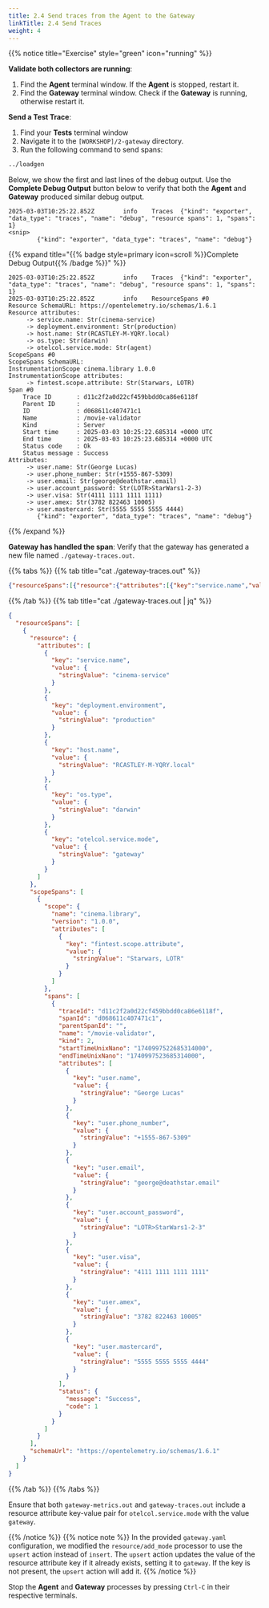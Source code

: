 ```yaml
---
title: 2.4 Send traces from the Agent to the Gateway
linkTitle: 2.4 Send Traces
weight: 4
---
```


{{% notice title="Exercise" style="green" icon="running" %}}

**Validate both collectors are running**:

1. Find the **Agent** terminal window. If the **Agent** is stopped, restart it.
2. Find the **Gateway** terminal window. Check if the **Gateway** is running, otherwise restart it.

**Send a Test Trace**:

1. Find your **Tests** terminal window
2. Navigate it to the `[WORKSHOP]/2-gateway` directory.
3. Run the following command to send spans:

```sh
../loadgen
```
  
Below, we show the first and last lines of the debug output. Use the **Complete Debug Output** button below to verify that both the **Agent** and **Gateway** produced similar debug output.

```text
2025-03-03T10:25:22.852Z        info    Traces  {"kind": "exporter", "data_type": "traces", "name": "debug", "resource spans": 1, "spans": 1}
<snip>
        {"kind": "exporter", "data_type": "traces", "name": "debug"}
```

{{% expand title="{{% badge style=primary icon=scroll %}}Complete Debug Output{{% /badge %}}" %}}

```text
2025-03-03T10:25:22.852Z        info    Traces  {"kind": "exporter", "data_type": "traces", "name": "debug", "resource spans": 1, "spans": 1}
2025-03-03T10:25:22.852Z        info    ResourceSpans #0
Resource SchemaURL: https://opentelemetry.io/schemas/1.6.1
Resource attributes:
     -> service.name: Str(cinema-service)
     -> deployment.environment: Str(production)
     -> host.name: Str(RCASTLEY-M-YQRY.local)
     -> os.type: Str(darwin)
     -> otelcol.service.mode: Str(agent)
ScopeSpans #0
ScopeSpans SchemaURL:
InstrumentationScope cinema.library 1.0.0
InstrumentationScope attributes:
     -> fintest.scope.attribute: Str(Starwars, LOTR)
Span #0
    Trace ID       : d11c2f2a0d22cf459bbdd0ca86e6118f
    Parent ID      :
    ID             : d068611c407471c1
    Name           : /movie-validator
    Kind           : Server
    Start time     : 2025-03-03 10:25:22.685314 +0000 UTC
    End time       : 2025-03-03 10:25:23.685314 +0000 UTC
    Status code    : Ok
    Status message : Success
Attributes:
     -> user.name: Str(George Lucas)
     -> user.phone_number: Str(+1555-867-5309)
     -> user.email: Str(george@deathstar.email)
     -> user.account_password: Str(LOTR>StarWars1-2-3)
     -> user.visa: Str(4111 1111 1111 1111)
     -> user.amex: Str(3782 822463 10005)
     -> user.mastercard: Str(5555 5555 5555 4444)
        {"kind": "exporter", "data_type": "traces", "name": "debug"}
```

{{% /expand %}}

**Gateway has handled the span**: Verify that the gateway has generated a new file named `./gateway-traces.out`.

{{% tabs %}}
{{% tab title="cat ./gateway-traces.out" %}}

```json
{"resourceSpans":[{"resource":{"attributes":[{"key":"service.name","value":{"stringValue":"cinema-service"}},{"key":"deployment.environment","value":{"stringValue":"production"}},{"key":"host.name","value":{"stringValue":"RCASTLEY-M-YQRY.local"}},{"key":"os.type","value":{"stringValue":"darwin"}},{"key":"otelcol.service.mode","value":{"stringValue":"gateway"}}]},"scopeSpans":[{"scope":{"name":"cinema.library","version":"1.0.0","attributes":[{"key":"fintest.scope.attribute","value":{"stringValue":"Starwars, LOTR"}}]},"spans":[{"traceId":"0f80c9081d199c3d607d1265f26ef60c","spanId":"27b71a8e90ee4f4e","parentSpanId":"","name":"/movie-validator","kind":2,"startTimeUnixNano":"1740997517682094000","endTimeUnixNano":"1740997518682094000","attributes":[{"key":"user.name","value":{"stringValue":"George Lucas"}},{"key":"user.phone_number","value":{"stringValue":"+1555-867-5309"}},{"key":"user.email","value":{"stringValue":"george@deathstar.email"}},{"key":"user.account_password","value":{"stringValue":"LOTR\u003eStarWars1-2-3"}},{"key":"user.visa","value":{"stringValue":"4111 1111 1111 1111"}},{"key":"user.amex","value":{"stringValue":"3782 822463 10005"}},{"key":"user.mastercard","value":{"stringValue":"5555 5555 5555 4444"}}],"status":{"message":"Success","code":1}}]}],"schemaUrl":"https://opentelemetry.io/schemas/1.6.1"}]}
```

{{% /tab %}}
{{% tab title="cat ./gateway-traces.out | jq" %}}

```json
{
  "resourceSpans": [
    {
      "resource": {
        "attributes": [
          {
            "key": "service.name",
            "value": {
              "stringValue": "cinema-service"
            }
          },
          {
            "key": "deployment.environment",
            "value": {
              "stringValue": "production"
            }
          },
          {
            "key": "host.name",
            "value": {
              "stringValue": "RCASTLEY-M-YQRY.local"
            }
          },
          {
            "key": "os.type",
            "value": {
              "stringValue": "darwin"
            }
          },
          {
            "key": "otelcol.service.mode",
            "value": {
              "stringValue": "gateway"
            }
          }
        ]
      },
      "scopeSpans": [
        {
          "scope": {
            "name": "cinema.library",
            "version": "1.0.0",
            "attributes": [
              {
                "key": "fintest.scope.attribute",
                "value": {
                  "stringValue": "Starwars, LOTR"
                }
              }
            ]
          },
          "spans": [
            {
              "traceId": "d11c2f2a0d22cf459bbdd0ca86e6118f",
              "spanId": "d068611c407471c1",
              "parentSpanId": "",
              "name": "/movie-validator",
              "kind": 2,
              "startTimeUnixNano": "1740997522685314000",
              "endTimeUnixNano": "1740997523685314000",
              "attributes": [
                {
                  "key": "user.name",
                  "value": {
                    "stringValue": "George Lucas"
                  }
                },
                {
                  "key": "user.phone_number",
                  "value": {
                    "stringValue": "+1555-867-5309"
                  }
                },
                {
                  "key": "user.email",
                  "value": {
                    "stringValue": "george@deathstar.email"
                  }
                },
                {
                  "key": "user.account_password",
                  "value": {
                    "stringValue": "LOTR>StarWars1-2-3"
                  }
                },
                {
                  "key": "user.visa",
                  "value": {
                    "stringValue": "4111 1111 1111 1111"
                  }
                },
                {
                  "key": "user.amex",
                  "value": {
                    "stringValue": "3782 822463 10005"
                  }
                },
                {
                  "key": "user.mastercard",
                  "value": {
                    "stringValue": "5555 5555 5555 4444"
                  }
                }
              ],
              "status": {
                "message": "Success",
                "code": 1
              }
            }
          ]
        }
      ],
      "schemaUrl": "https://opentelemetry.io/schemas/1.6.1"
    }
  ]
}
```

{{% /tab %}}
{{% /tabs %}}

Ensure that both `gateway-metrics.out` and `gateway-traces.out` include a resource attribute key-value pair for `otelcol.service.mode` with the value `gateway`.

{{% /notice %}}
{{% notice note %}}
In the provided `gateway.yaml` configuration, we modified the `resource/add_mode` processor to use the `upsert` action instead of `insert`.
The `upsert` action updates the value of the resource attribute key if it already exists, setting it to `gateway`. If the key is not present, the `upsert` action will add it.
{{% /notice %}}

Stop the **Agent** and **Gateway** processes by pressing `Ctrl-C` in their respective terminals.

